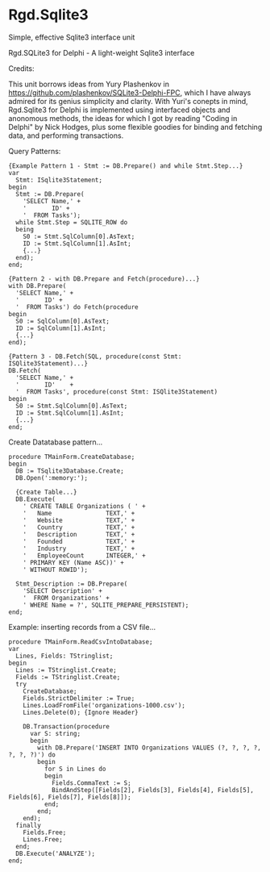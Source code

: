 # Rgd.Sqlite3
Simple, effective Sqlite3 interface unit

  Rgd.SQLite3 for Delphi - A light-weight Sqlite3 interface

Credits:

This unit borrows ideas from Yury Plashenkov in https://github.com/plashenkov/SQLite3-Delphi-FPC,
which I have always admired for its genius simplicity and clarity.  With Yuri's conepts in mind,
Rgd.Sqlite3 for Delphi is implemented using interfaced objects and anonomous methods, the ideas
for which I got by reading "Coding in Delphi" by Nick Hodges, plus some flexible goodies for
binding and fetching data, and performing transactions.

Query Patterns:

    {Example Pattern 1 - Stmt := DB.Prepare() and while Stmt.Step...}
    var
      Stmt: ISqlite3Statement;
    begin
      Stmt := DB.Prepare(
        'SELECT Name,' +
        '       ID' +
        '  FROM Tasks');
      while Stmt.Step = SQLITE_ROW do
      being
        S0 := Stmt.SqlColumn[0].AsText;
        ID := Stmt.SqlColumn[1].AsInt;
        {...}
      end);
    end;

    {Pattern 2 - with DB.Prepare and Fetch(procedure)...}
    with DB.Prepare(
      'SELECT Name,' +
      '       ID' +
      '  FROM Tasks') do Fetch(procedure
    begin
      S0 := SqlColumn[0].AsText;
      ID := SqlColumn[1].AsInt;
      {...}
    end);

    {Pattern 3 - DB.Fetch(SQL, procedure(const Stmt: ISQlite3Statement)...}
    DB.Fetch(
      'SELECT Name,' +
      '       ID'    +
      '  FROM Tasks', procedure(const Stmt: ISQlite3Statement)
    begin
      S0 := Stmt.SqlColumn[0].AsText;
      ID := Stmt.SqlColumn[1].AsInt;
      {...}
    end;
  
Create Datatabase pattern...
    
    procedure TMainForm.CreateDatabase;
    begin
      DB := TSqlite3Database.Create;
      DB.Open(':memory:');
      
      {Create Table...}
      DB.Execute(
        ' CREATE TABLE Organizations ( ' +
        '   Name               TEXT,' +
        '   Website            TEXT,' +
        '   Country            TEXT,' +
        '   Description        TEXT,' +
        '   Founded            TEXT,' +
        '   Industry           TEXT,' +
        '   EmployeeCount      INTEGER,' +
        ' PRIMARY KEY (Name ASC))' +
        ' WITHOUT ROWID');
    
      Stmt_Description := DB.Prepare(
        'SELECT Description' +
        '  FROM Organizations' +
        ' WHERE Name = ?', SQLITE_PREPARE_PERSISTENT);
    end;
  
Example: inserting records from a CSV file...

    procedure TMainForm.ReadCsvIntoDatabase;
    var
      Lines, Fields: TStringlist;
    begin
      Lines := TStringlist.Create;
      Fields := TStringlist.Create;
      try
        CreateDatabase;
        Fields.StrictDelimiter := True;
        Lines.LoadFromFile('organizations-1000.csv');
        Lines.Delete(0); {Ignore Header}
    
        DB.Transaction(procedure
          var S: string;
          begin
            with DB.Prepare('INSERT INTO Organizations VALUES (?, ?, ?, ?, ?, ?, ?)') do
            begin
              for S in Lines do
              begin
                Fields.CommaText := S;
                BindAndStep([Fields[2], Fields[3], Fields[4], Fields[5], Fields[6], Fields[7], Fields[8]]);
              end;
            end;
        end);
      finally
        Fields.Free;
        Lines.Free;
      end;
      DB.Execute('ANALYZE');
    end;
